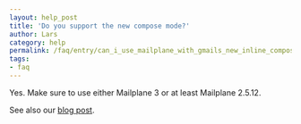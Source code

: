 ```yaml
---
layout: help_post
title: 'Do you support the new compose mode?'
author: Lars 
category: help
permalink: /faq/entry/can_i_use_mailplane_with_gmails_new_inline_compose_window/index.html
tags:
- faq
---
```


Yes. Make sure to use either Mailplane 3 or at least Mailplane 2.5.12.

See also our [blog post](/blog/entry/mailplane_2_5_12).